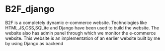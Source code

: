 # B2F_django

B2F is a completely dynamic e-commerce website. Technologies like HTML,JS,CSS,SQLite and Django have been used to build the website. 
The website also has admin panel through which we monitor the e-commerce website. 
This website is an implementation of an earlier website built by me by using Django as backend
